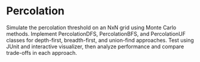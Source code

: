 # Percolation
Simulate the percolation threshold on an NxN grid using Monte Carlo methods. Implement PercolationDFS, PercolationBFS, and PercolationUF classes for depth-first, breadth-first, and union-find approaches. Test using JUnit and interactive visualizer, then analyze performance and compare trade-offs in each approach.
